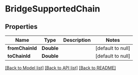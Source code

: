 # BridgeSupportedChain
## Properties

| Name | Type | Description | Notes |
|------------ | ------------- | ------------- | -------------|
| **fromChainId** | **Double** |  | [default to null] |
| **toChainId** | **Double** |  | [default to null] |

[[Back to Model list]](../README.md#documentation-for-models) [[Back to API list]](../README.md#documentation-for-api-endpoints) [[Back to README]](../README.md)

